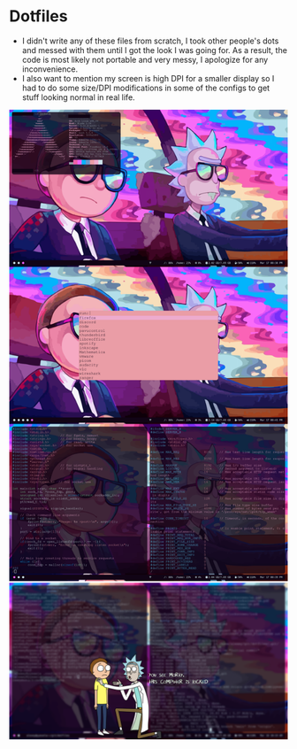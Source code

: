 # Dotfiles
* I didn't write any of these files from scratch, I took other people's dots and messed with them until I got the look I was going for. As a result, the code is most likely not portable and very messy, I apologize for any inconvenience.
* I also want to mention my screen is high DPI for a smaller display so I had to do some size/DPI modifications in some of the configs to get stuff looking normal in real life.

![Unixporn Image](images/Unixporn.png)
![Lockscreen Image](images/lockscreen.png)
